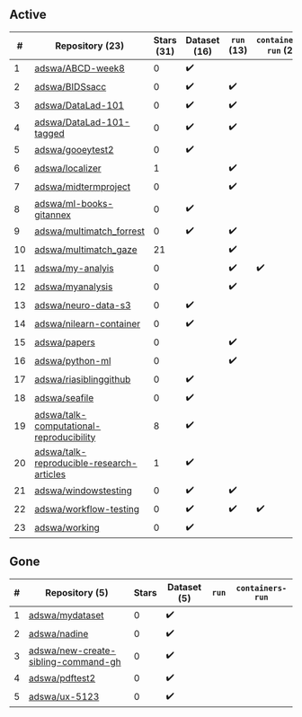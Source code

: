 ## Active
| # | Repository (23) | Stars (31) | Dataset (16) | `run` (13) | `containers-run` (2) |
| --- | --- | --- | --- | --- | --- |
| 1 | [adswa/ABCD-week8](https://github.com/adswa/ABCD-week8) | 0 | :heavy_check_mark: |  |  |
| 2 | [adswa/BIDSsacc](https://github.com/adswa/BIDSsacc) | 0 | :heavy_check_mark: | :heavy_check_mark: |  |
| 3 | [adswa/DataLad-101](https://github.com/adswa/DataLad-101) | 0 | :heavy_check_mark: | :heavy_check_mark: |  |
| 4 | [adswa/DataLad-101-tagged](https://github.com/adswa/DataLad-101-tagged) | 0 | :heavy_check_mark: | :heavy_check_mark: |  |
| 5 | [adswa/gooeytest2](https://github.com/adswa/gooeytest2) | 0 | :heavy_check_mark: |  |  |
| 6 | [adswa/localizer](https://github.com/adswa/localizer) | 1 |  | :heavy_check_mark: |  |
| 7 | [adswa/midtermproject](https://github.com/adswa/midtermproject) | 0 |  | :heavy_check_mark: |  |
| 8 | [adswa/ml-books-gitannex](https://github.com/adswa/ml-books-gitannex) | 0 | :heavy_check_mark: |  |  |
| 9 | [adswa/multimatch_forrest](https://github.com/adswa/multimatch_forrest) | 0 | :heavy_check_mark: | :heavy_check_mark: |  |
| 10 | [adswa/multimatch_gaze](https://github.com/adswa/multimatch_gaze) | 21 |  | :heavy_check_mark: |  |
| 11 | [adswa/my-analyis](https://github.com/adswa/my-analyis) | 0 |  | :heavy_check_mark: | :heavy_check_mark: |
| 12 | [adswa/myanalysis](https://github.com/adswa/myanalysis) | 0 |  | :heavy_check_mark: |  |
| 13 | [adswa/neuro-data-s3](https://github.com/adswa/neuro-data-s3) | 0 | :heavy_check_mark: |  |  |
| 14 | [adswa/nilearn-container](https://github.com/adswa/nilearn-container) | 0 | :heavy_check_mark: |  |  |
| 15 | [adswa/papers](https://github.com/adswa/papers) | 0 |  | :heavy_check_mark: |  |
| 16 | [adswa/python-ml](https://github.com/adswa/python-ml) | 0 |  | :heavy_check_mark: |  |
| 17 | [adswa/riasiblinggithub](https://github.com/adswa/riasiblinggithub) | 0 | :heavy_check_mark: |  |  |
| 18 | [adswa/seafile](https://github.com/adswa/seafile) | 0 | :heavy_check_mark: |  |  |
| 19 | [adswa/talk-computational-reproducibility](https://github.com/adswa/talk-computational-reproducibility) | 8 | :heavy_check_mark: |  |  |
| 20 | [adswa/talk-reproducible-research-articles](https://github.com/adswa/talk-reproducible-research-articles) | 1 | :heavy_check_mark: |  |  |
| 21 | [adswa/windowstesting](https://github.com/adswa/windowstesting) | 0 | :heavy_check_mark: | :heavy_check_mark: |  |
| 22 | [adswa/workflow-testing](https://github.com/adswa/workflow-testing) | 0 | :heavy_check_mark: | :heavy_check_mark: | :heavy_check_mark: |
| 23 | [adswa/working](https://github.com/adswa/working) | 0 | :heavy_check_mark: |  |  |

## Gone
| # | Repository (5) | Stars | Dataset (5) | `run` | `containers-run` |
| --- | --- | --- | --- | --- | --- |
| 1 | [adswa/mydataset](https://github.com/adswa/mydataset) | 0 | :heavy_check_mark: |  |  |
| 2 | [adswa/nadine](https://github.com/adswa/nadine) | 0 | :heavy_check_mark: |  |  |
| 3 | [adswa/new-create-sibling-command-gh](https://github.com/adswa/new-create-sibling-command-gh) | 0 | :heavy_check_mark: |  |  |
| 4 | [adswa/pdftest2](https://github.com/adswa/pdftest2) | 0 | :heavy_check_mark: |  |  |
| 5 | [adswa/ux-5123](https://github.com/adswa/ux-5123) | 0 | :heavy_check_mark: |  |  |
